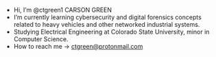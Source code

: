 - Hi, I’m @ctgreen1 CARSON GREEN
- I’m currently learning cybersecurity and digital forensics concepts related to heavy vehicles and other networked industrial systems.
- Studying Electrical Engineering at Colorado State University, minor in Computer Science.
- How to reach me -> ctgreen@protonmail.com

